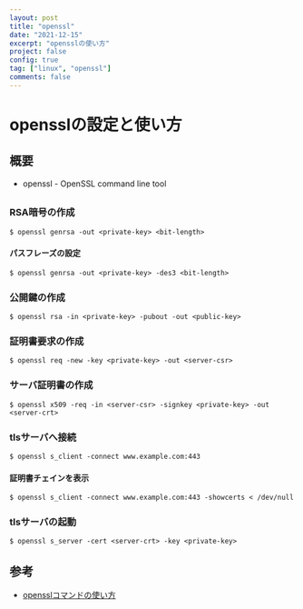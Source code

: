 ```yaml
---
layout: post
title: "openssl"
date: "2021-12-15"
excerpt: "opensslの使い方"
project: false
config: true
tag: ["linux", "openssl"]
comments: false
---
```


# opensslの設定と使い方

## 概要
 - openssl - OpenSSL command line tool

## 

### RSA暗号の作成

```console
$ openssl genrsa -out <private-key> <bit-length>
```

#### パスフレーズの設定

```console
$ openssl genrsa -out <private-key> -des3 <bit-length>
```

### 公開鍵の作成

```console
$ openssl rsa -in <private-key> -pubout -out <public-key>
```

### 証明書要求の作成

```console
$ openssl req -new -key <private-key> -out <server-csr>
```

### サーバ証明書の作成

```console
$ openssl x509 -req -in <server-csr> -signkey <private-key> -out <server-crt>
```

### tlsサーバへ接続

```console
$ openssl s_client -connect www.example.com:443
```

#### 証明書チェインを表示

```console
$ openssl s_client -connect www.example.com:443 -showcerts < /dev/null
```

### tlsサーバの起動

```console
$ openssl s_server -cert <server-crt> -key <private-key>
```

## 参考
 - [opensslコマンドの使い方](https://qiita.com/hana_shin/items/6d9de0847a06d8ee95cc)
